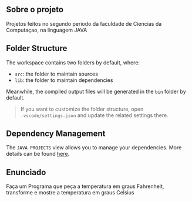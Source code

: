 ## Sobre o projeto
 
Projetos feitos no segundo periodo da faculdade de Ciencias da Computaçao, na linguagem JAVA


## Folder Structure

The workspace contains two folders by default, where:

- `src`: the folder to maintain sources
- `lib`: the folder to maintain dependencies

Meanwhile, the compiled output files will be generated in the `bin` folder by default.

> If you want to customize the folder structure, open `.vscode/settings.json` and update the related settings there.

## Dependency Management

The `JAVA PROJECTS` view allows you to manage your dependencies. More details can be found [here](https://github.com/microsoft/vscode-java-dependency#manage-dependencies).

## Enunciado
Faça um Programa que peça a temperatura em graus Fahrenheit, transforme e mostre a temperatura em graus Celsius